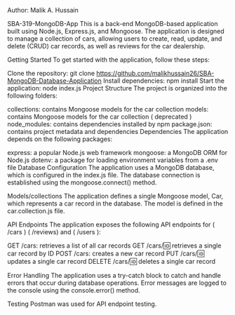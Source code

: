 Author: Malik A. Hussain

SBA-319-MongoDB-App
This is a back-end MongoDB-based application built using Node.js, Express.js, and Mongoose.
The application is designed to manage a collection of cars, allowing users to create, read, update, and delete (CRUD) car records, as well as reviews for the car dealership.

Getting Started
To get started with the application, follow these steps:

Clone the repository: git clone https://github.com/malikhussain26/SBA-MongoDB-Database-Application
Install dependencies: npm install
Start the application: node index.js
Project Structure
The project is organized into the following folders:

collections: contains Mongoose models for the car collection
models: contains Mongoose models for the car collection ( deprecated )
node_modules: contains dependencies installed by npm
package.json: contains project metadata and dependencies
Dependencies
The application depends on the following packages:

express: a popular Node.js web framework
mongoose: a MongoDB ORM for Node.js
dotenv: a package for loading environment variables from a .env file
Database Configuration
The application uses a MongoDB database, which is configured in the index.js file. The database connection is established using the mongoose.connect() method.

Models/collections
The application defines a single Mongoose model, Car, which represents a car record in the database. The model is defined in the car.collection.js file.

API Endpoints
The application exposes the following API endpoints for ( /cars ) ( /reviews) and ( /users ):

GET /cars: retrieves a list of all car records
GET /cars/:id: retrieves a single car record by ID
POST /cars: creates a new car record
PUT /cars/:id: updates a single car record
DELETE /cars/:id: deletes a single car record

Error Handling
The application uses a try-catch block to catch and handle errors that occur during database operations. Error messages are logged to the console using the console.error() method.

Testing
Postman was used for API endpoint testing.

